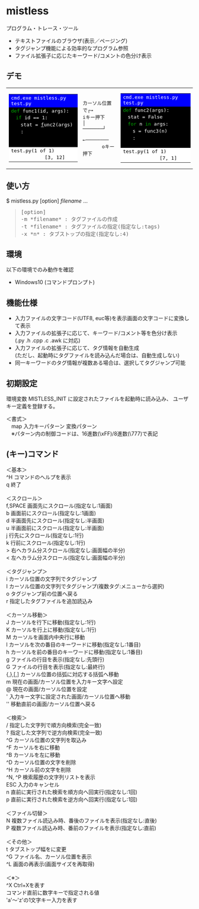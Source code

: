 # mistless
プログラム・トレース・ツール

- テキストファイルのブラウザ(表示／ページング)
- タグジャンプ機能による効率的なプログラム参照
- ファイル拡張子に応じたキーワード/コメントの色分け表示

## デモ
<tt>
<table>
<tr>
<td>
  <table>
    <tr width=300>
      <td bgcolor=#0000ff><font color=#ffffff>
      cmd.exe mistless.py test.py
      </td>
    </tr>
      <td bgcolor=#000000>
  <font color=#00aa00>def<font color=#ffffff> func1(id, args):<br>
  　<font color=#00aa00>if<font color=#ffffff> id == 1:<br>
  　　stat = <u>f</u>unc2(args)<br>
  　　:<br><br><br>
      </td>
    </tr>
      <td bgcolor=#ffffff><font color=#000000>
  test.py(1 of 1) 　　　　　　　[3, 12]
      </td>
    <tr>
    </tr>
  </table>
</td>

<td>
カーソル位置で┌→<br>
iキー押下　　 │<br>
───────┘<br><br>
←────────<br>
　　　　oキー押下
</td>

<td>
  <table>
    <tr width=300>
      <td bgcolor=#0000ff><font color=#ffffff>
      cmd.exe mistless.py test.py
      </td>
    </tr>
      <td bgcolor=#000000>
  <font color=#00aa00>def<font color=#ffffff> func2(args):<br>
  　stat = False<br>
  　<font color=#00aa00>for<font color=#ffffff> n <font color=#00aa00>in<font color=#ffffff> args:<br>
  　　s = func3(n)<br>
  　　:<br><br>
    </td>
    </tr>
      <td bgcolor=#ffffff><font color=#000000>
  test.py(1 of 1) 　　　　　　　 [7, 1]
      </td>
    <tr>
    </tr>
  </table>
</td>
</tr>
</table>

</tt>


## 使い方

$ mistless.py [option] *filename* ...
> <tt>
>   [option]<br>
>     -m *filename* : タグファイルの作成<br>
>     -t *filename* : タグファイルの指定(指定なし:tags)<br>
>     -x *n*        : タブストップの指定(指定なし:4)<br>
> </tt>

## 環境

以下の環境でのみ動作を確認

- Windows10 (コマンドプロンプト)

## 機能仕様
- 入力ファイルの文字コード(UTF8, euc等)を表示画面の文字コードに変換して表示
- 入力ファイルの拡張子に応じて、キーワード/コメント等を色分け表示<br>
  (.py .h .cpp .c .awk に対応)
- 入力ファイルの拡張子に応じて、タグ情報を自動生成<br>
  (ただし、起動時にタグファイルを読み込んだ場合は、自動生成しない)
- 同一キーワードのタグ情報が複数ある場合は、選択してタグジャンプ可能

## 初期設定
環境変数 MISTLESS_INIT に設定されたファイルを起動時に読み込み、
ユーザキー定義を登録する。

＜書式＞<br>
　map 入力キーパターン 変換パターン<br>
　※パターン内の制御コードは、16進数(\xFF)/8進数(\777)で表記

## (キー)コマンド
  ＜基本＞<br>
    ^H          コマンドのヘルプを表示<br>
    q           終了<br>
<br>
  ＜スクロール＞<br>
    f,SPACE     <n>画面先にスクロール(<n>指定なし:1画面)<br>
    b           <n>画面前にスクロール(<n>指定なし:1画面)<br>
    d           <n>半画面先にスクロール(<n>指定なし:半画面)<br>
    u           <n>半画面前にスクロール(<n>指定なし:半画面)<br>
    j           <n>行先にスクロール(<n>指定なし:1行)<br>
    k           <n>行前にスクロール(<n>指定なし:1行)<br>
    >           右へ<n>カラム分スクロール(<n>指定なし:画面幅の半分)<br>
    <           左へ<n>カラム分スクロール(<n>指定なし:画面幅の半分)<br>
<br>
  ＜タグジャンプ＞<br>
    i           カーソル位置の文字列でタグジャンプ<br>
    I           カーソル位置の文字列でタグジャンプ(複数タグ:メニューから選択)<br>
    o           タグジャンプ前の位置へ戻る<br>
    r           指定したタグファイルを追加読込み<br>
<br>
  ＜カーソル移動＞<br>
    J           カーソルを<n>行下に移動(<n>指定なし:1行)<br>
    K           カーソルを<n>行上に移動(<n>指定なし:1行)<br>
    M           カーソルを画面内中央行に移動<br>
    l           カーソルを次の<n>番目のキーワードに移動(<n>指定なし:1番目)<br>
    h           カーソルを前の<n>番目のキーワードに移動(<n>指定なし:1番目)<br>
    g           ファイルの<n>行目を表示(<n>指定なし:先頭行)<br>
    G           ファイルの<n>行目を表示(<n>指定なし:最終行)<br>
    {,},[,]     カーソル位置の括弧に対応する括弧へ移動<br>
    m<a-z>      現在の画面/カーソル位置を入力キー文字へ設定<br>
    @           現在の画面/カーソル位置を設定<br>
    '<a-z>      入力キー文字に設定された画面/カーソル位置へ移動<br>
    ''          移動直前の画面/カーソル位置へ戻る<br>
<br>
  ＜検索＞<br>
    /           指定した文字列で順方向検索(完全一致)<br>
    ?           指定した文字列で逆方向検索(完全一致)<br>
                  ^G     カーソル位置の文字列を取込み<br>
                  ^F     カーソルを右に移動<br>
                  ^B     カーソルを左に移動<br>
                  ^D     カーソル位置の文字を削除<br>
                  ^H     カーソル前の文字を削除<br>
                  ^N, ^P 検索履歴の文字列リストを表示<br>
                  ESC    入力のキャンセル<br>
    n           直前に実行された検索を順方向へ<n>回実行(<n>指定なし:1回)<br>
    p           直前に実行された検索を逆方向へ<n>回実行(<n>指定なし:1回)<br>
<br>
  ＜ファイル切替＞<br>
    N           複数ファイル読込み時、<n>番後のファイルを表示(<n>指定なし:直後)<br>
    P           複数ファイル読込み時、<n>番前のファイルを表示(<n>指定なし:直前)<br>
<br>
  ＜その他＞<br>
    t           タブストップ幅を<n>に変更<br>
    ^G          ファイル名、カーソル位置を表示<br>
    ^L          画面の再表示(画面サイズを再取得)<br>
<br>
  ＜※＞<br>
    ^X          Ctrl+Xを表す<br>
    <n>         コマンド直前に数字キーで指定される値<br>
    <a-z>       'a'～'z'の1文字キー入力を表す<br>
